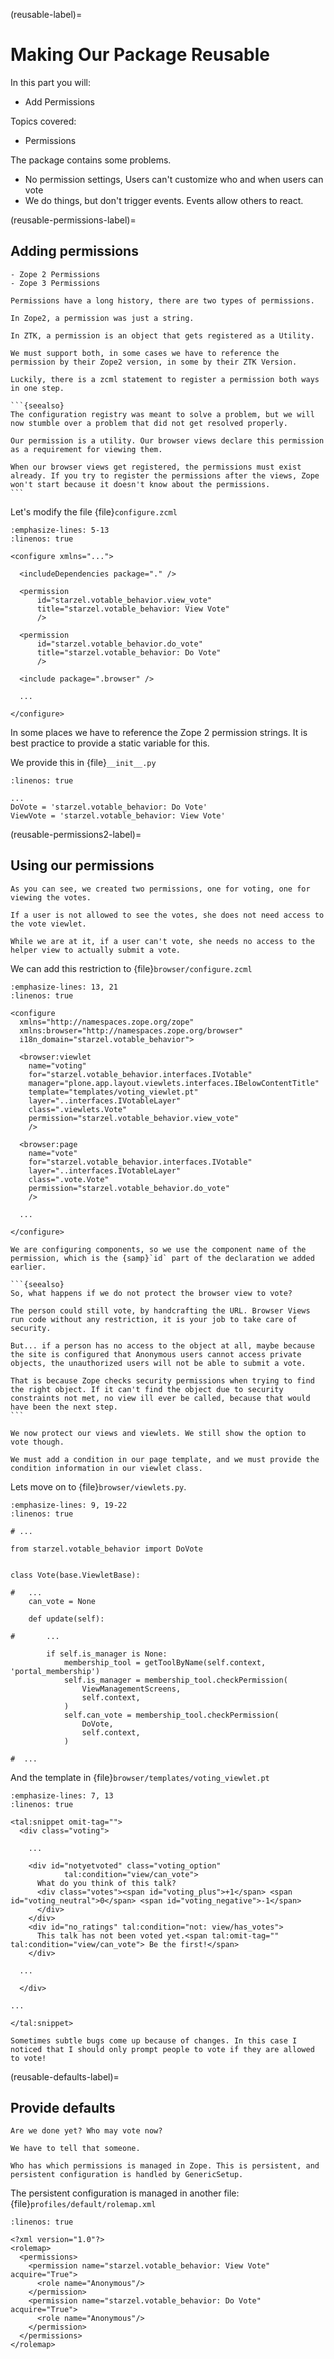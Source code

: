(reusable-label)=

# Making Our Package Reusable

In this part you will:

- Add Permissions

Topics covered:

- Permissions

The package contains some problems.

- No permission settings, Users can't customize who and when users can vote
- We do things, but don't trigger events. Events allow others to react.

(reusable-permissions-label)=

## Adding permissions

```{only} presentation
- Zope 2 Permissions
- Zope 3 Permissions
```

````{only} not presentation
Permissions have a long history, there are two types of permissions.

In Zope2, a permission was just a string.

In ZTK, a permission is an object that gets registered as a Utility.

We must support both, in some cases we have to reference the permission by their Zope2 version, in some by their ZTK Version.

Luckily, there is a zcml statement to register a permission both ways in one step.

```{seealso}
The configuration registry was meant to solve a problem, but we will now stumble over a problem that did not get resolved properly.

Our permission is a utility. Our browser views declare this permission as a requirement for viewing them.

When our browser views get registered, the permissions must exist already. If you try to register the permissions after the views, Zope won't start because it doesn't know about the permissions.
```
````

Let's modify the file {file}`configure.zcml`

```{code-block} xml
:emphasize-lines: 5-13
:linenos: true

<configure xmlns="...">

  <includeDependencies package="." />

  <permission
      id="starzel.votable_behavior.view_vote"
      title="starzel.votable_behavior: View Vote"
      />

  <permission
      id="starzel.votable_behavior.do_vote"
      title="starzel.votable_behavior: Do Vote"
      />

  <include package=".browser" />

  ...

</configure>
```

In some places we have to reference the Zope 2 permission strings. It is best practice to provide a static variable for this.

We provide this in {file}`__init__.py`

```{code-block} python
:linenos: true

...
DoVote = 'starzel.votable_behavior: Do Vote'
ViewVote = 'starzel.votable_behavior: View Vote'
```

(reusable-permissions2-label)=

## Using our permissions

```{only} not presentation
As you can see, we created two permissions, one for voting, one for viewing the votes.

If a user is not allowed to see the votes, she does not need access to the vote viewlet.

While we are at it, if a user can't vote, she needs no access to the helper view to actually submit a vote.
```

We can add this restriction to {file}`browser/configure.zcml`

```{code-block} xml
:emphasize-lines: 13, 21
:linenos: true

<configure
  xmlns="http://namespaces.zope.org/zope"
  xmlns:browser="http://namespaces.zope.org/browser"
  i18n_domain="starzel.votable_behavior">

  <browser:viewlet
    name="voting"
    for="starzel.votable_behavior.interfaces.IVotable"
    manager="plone.app.layout.viewlets.interfaces.IBelowContentTitle"
    template="templates/voting_viewlet.pt"
    layer="..interfaces.IVotableLayer"
    class=".viewlets.Vote"
    permission="starzel.votable_behavior.view_vote"
    />

  <browser:page
    name="vote"
    for="starzel.votable_behavior.interfaces.IVotable"
    layer="..interfaces.IVotableLayer"
    class=".vote.Vote"
    permission="starzel.votable_behavior.do_vote"
    />

  ...

</configure>
```

````{only} not presentation
We are configuring components, so we use the component name of the permission, which is the {samp}`id` part of the declaration we added earlier.

```{seealso}
So, what happens if we do not protect the browser view to vote?

The person could still vote, by handcrafting the URL. Browser Views run code without any restriction, it is your job to take care of security.

But... if a person has no access to the object at all, maybe because the site is configured that Anonymous users cannot access private objects, the unauthorized users will not be able to submit a vote.

That is because Zope checks security permissions when trying to find the right object. If it can't find the object due to security constraints not met, no view ill ever be called, because that would have been the next step.
```

We now protect our views and viewlets. We still show the option to vote though.

We must add a condition in our page template, and we must provide the condition information in our viewlet class.
````

Lets move on to {file}`browser/viewlets.py`.

```{code-block} python
:emphasize-lines: 9, 19-22
:linenos: true

# ...

from starzel.votable_behavior import DoVote


class Vote(base.ViewletBase):

#   ...
    can_vote = None

    def update(self):

#       ...

        if self.is_manager is None:
            membership_tool = getToolByName(self.context, 'portal_membership')
            self.is_manager = membership_tool.checkPermission(
                ViewManagementScreens,
                self.context,
            )
            self.can_vote = membership_tool.checkPermission(
                DoVote,
                self.context,
            )

#  ...
```

And the template in {file}`browser/templates/voting_viewlet.pt`

```{code-block} xml
:emphasize-lines: 7, 13
:linenos: true

<tal:snippet omit-tag="">
  <div class="voting">

    ...

    <div id="notyetvoted" class="voting_option"
            tal:condition="view/can_vote">
      What do you think of this talk?
      <div class="votes"><span id="voting_plus">+1</span> <span id="voting_neutral">0</span> <span id="voting_negative">-1</span>
      </div>
    </div>
    <div id="no_ratings" tal:condition="not: view/has_votes">
      This talk has not been voted yet.<span tal:omit-tag="" tal:condition="view/can_vote"> Be the first!</span>
    </div>

  ...

  </div>

...

</tal:snippet>
```

```{only} not presentation
Sometimes subtle bugs come up because of changes. In this case I noticed that I should only prompt people to vote if they are allowed to vote!
```

(reusable-defaults-label)=

## Provide defaults

```{only} not presentation
Are we done yet? Who may vote now?

We have to tell that someone.

Who has which permissions is managed in Zope. This is persistent, and persistent configuration is handled by GenericSetup.
```

The persistent configuration is managed in another file: {file}`profiles/default/rolemap.xml`

```{code-block} xml
:linenos: true

<?xml version="1.0"?>
<rolemap>
  <permissions>
    <permission name="starzel.votable_behavior: View Vote" acquire="True">
      <role name="Anonymous"/>
    </permission>
    <permission name="starzel.votable_behavior: Do Vote" acquire="True">
      <role name="Anonymous"/>
    </permission>
  </permissions>
</rolemap>
```
